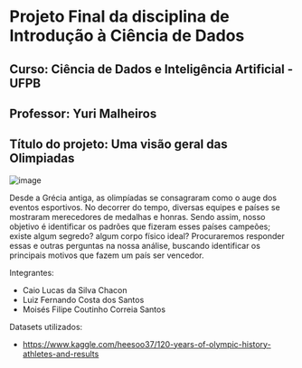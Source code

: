 # Projeto Final da disciplina de Introdução à Ciência de Dados
## Curso: Ciência de Dados e Inteligência Artificial - UFPB
## Professor: Yuri Malheiros

## Título do projeto: Uma visão geral das Olimpiadas 

![image](https://upload.wikimedia.org/wikipedia/commons/thumb/5/55/Olympic_rings_with_transparent_rims.svg/1280px-Olympic_rings_with_transparent_rims.svg.png)

Desde a Grécia antiga, as olimpíadas se consagraram como o auge dos eventos esportivos. No decorrer do tempo, diversas equipes e países se mostraram merecedores de medalhas e honras. Sendo assim, nosso objetivo é identificar os padrões que fizeram esses países campeões; existe algum segredo? algum corpo físico ideal? Procuraremos responder essas e outras perguntas na nossa análise, buscando identificar os principais motivos que fazem um país ser vencedor.

Integrantes: 
- Caio Lucas da Silva Chacon
- Luiz Fernando Costa dos Santos
- Moisés Filipe Coutinho Correia Santos

Datasets utilizados:
- https://www.kaggle.com/heesoo37/120-years-of-olympic-history-athletes-and-results

